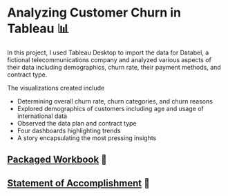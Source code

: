 # Analyzing Customer Churn in Tableau 📊

In this project, I used Tableau Desktop to import the data for Databel, a fictional telecommunications company and analyzed various aspects of their data including demographics, churn rate, their payment methods, and contract type.

The visualizations created include
- Determining overall churn rate, churn categories, and churn reasons
- Explored demographics of customers including age and usage of international data
- Observed the data plan and contract type
- Four dashboards highlighting trends
- A story encapsulating the most pressing insights

## [Packaged Workbook](https://github.com/englands/Tableau/blob/main/Case%20Studies%20and%20Projects/DataCamp/Analyzing%20Customer%20Churn/Analyzing%20Customer%20Churn.twbx) 📔

## [Statement of Accomplishment](https://github.com/englands/Tableau/blob/main/Case%20Studies%20and%20Projects/DataCamp/Analyzing%20Customer%20Churn/Analyzing%20Customer%20Churn%20Statement%20of%20Accomplishment.pdf) 📜



